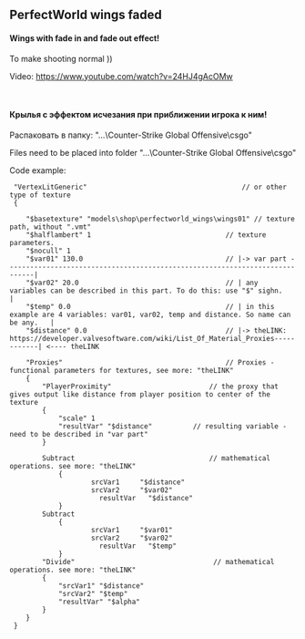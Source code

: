 ## PerfectWorld wings faded
#### Wings with fade in and fade out effect!
To make shooting normal ))

Video: https://www.youtube.com/watch?v=24HJ4gAcOMw

 

#### Крылья с эффектом исчезания при приближении игрока к ним!

Распаковать в папку: "...\Counter-Strike Global Offensive\csgo"

Files need to be placed into folder "...\Counter-Strike Global Offensive\csgo"

Code example:
```
 "VertexLitGeneric"                                      // or other type of texture
 {

	"$basetexture" "models\shop\perfectworld_wings\wings01" // texture path, without ".vmt"
	"$halflambert" 1                                 // texture parameters. 
	"$nocull" 1 
	"$var01" 130.0                                   // |-> var part -----------------------------------------------------------------------------|
	"$var02" 20.0                                    // | any variables can be described in this part. To do this: use "$" sighn.                 |
	"$temp" 0.0                                      // | in this example are 4 variables: var01, var02, temp and distance. So name can be any.   |
	"$distance" 0.0                                  // |-> theLINK: https://developer.valvesoftware.com/wiki/List_Of_Material_Proxies------------| <---- theLINK
	
	"Proxies"                                        // Proxies - functional parameters for textures, see more: "theLINK"
	{
		"PlayerProximity"                        // the proxy that gives output like distance from player position to center of the texture
		{
			"scale" 1
			"resultVar" "$distance"          // resulting variable - need to be described in "var part"
		}

		Subtract                                 // mathematical operations. see more: "theLINK"
	        {
        	        srcVar1     "$distance"
	       	        srcVar2     "$var02"
		              resultVar   "$distance"
	        }
		Subtract
	        {
        	        srcVar1     "$var01"
	       	        srcVar2     "$var02"
		              resultVar   "$temp"
	        }
		"Divide"                                  // mathematical operations. see more: "theLINK"
		{
			"srcVar1" "$distance"
			"srcVar2" "$temp"
			"resultVar" "$alpha"
		}
	}
 }
 ```
